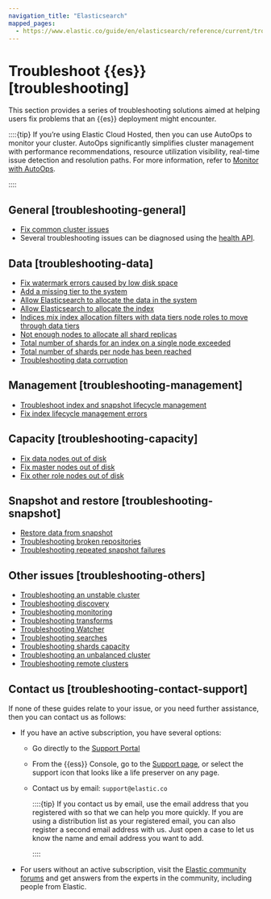 ```yaml
---
navigation_title: "Elasticsearch"
mapped_pages:
  - https://www.elastic.co/guide/en/elasticsearch/reference/current/troubleshooting.html
---
```


# Troubleshoot {{es}} [troubleshooting]

This section provides a series of troubleshooting solutions aimed at helping users fix problems that an {{es}} deployment might encounter.

::::{tip}
If you’re using Elastic Cloud Hosted, then you can use AutoOps to monitor your cluster. AutoOps significantly simplifies cluster management with performance recommendations, resource utilization visibility, real-time issue detection and resolution paths. For more information, refer to [Monitor with AutoOps](/deploy-manage/monitor/autoops.md).

::::



## General [troubleshooting-general]

* [Fix common cluster issues](fix-common-cluster-issues.md)
* Several troubleshooting issues can be diagnosed using the [health API](https://www.elastic.co/docs/api/doc/elasticsearch/operation/operation-health-report).


## Data [troubleshooting-data]

* [Fix watermark errors caused by low disk space](fix-watermark-errors.md)
* [Add a missing tier to the system](add-tier.md)
* [Allow Elasticsearch to allocate the data in the system](allow-all-cluster-allocation.md)
* [Allow Elasticsearch to allocate the index](allow-all-index-allocation.md)
* [Indices mix index allocation filters with data tiers node roles to move through data tiers](troubleshoot-migrate-to-tiers.md)
* [Not enough nodes to allocate all shard replicas](increase-tier-capacity.md)
* [Total number of shards for an index on a single node exceeded](increase-shard-limit.md)
* [Total number of shards per node has been reached](increase-cluster-shard-limit.md)
* [Troubleshooting data corruption](corruption-troubleshooting.md)


## Management [troubleshooting-management]

* [Troubleshoot index and snapshot lifecycle management](start-ilm.md)
* [Fix index lifecycle management errors](/troubleshoot/elasticsearch/index-lifecycle-management-errors.md)


## Capacity [troubleshooting-capacity]

* [Fix data nodes out of disk](fix-data-node-out-of-disk.md)
* [Fix master nodes out of disk](fix-master-node-out-of-disk.md)
* [Fix other role nodes out of disk](fix-other-node-out-of-disk.md)


## Snapshot and restore [troubleshooting-snapshot]

* [Restore data from snapshot](restore-from-snapshot.md)
* [Troubleshooting broken repositories](add-repository.md)
* [Troubleshooting repeated snapshot failures](repeated-snapshot-failures.md)


## Other issues [troubleshooting-others]

* [Troubleshooting an unstable cluster](troubleshooting-unstable-cluster.md)
* [Troubleshooting discovery](discovery-troubleshooting.md)
* [Troubleshooting monitoring](monitoring-troubleshooting.md)
* [Troubleshooting transforms](transform-troubleshooting.md)
* [Troubleshooting Watcher](watcher-troubleshooting.md)
* [Troubleshooting searches](troubleshooting-searches.md)
* [Troubleshooting shards capacity](troubleshooting-shards-capacity-issues.md)
* [Troubleshooting an unbalanced cluster](troubleshooting-unbalanced-cluster.md)
* [Troubleshooting remote clusters](/troubleshoot/elasticsearch/remote-clusters.md)


## Contact us [troubleshooting-contact-support]

If none of these guides relate to your issue, or you need further assistance, then you can contact us as follows:

* If you have an active subscription, you have several options:

    * Go directly to the [Support Portal](http://support.elastic.co)
    * From the {{ess}} Console, go to the [Support page](https://cloud.elastic.co/support?page=docs&placement=docs-body), or select the support icon that looks like a life preserver on any page.
    * Contact us by email: `support@elastic.co`

        ::::{tip}
        If you contact us by email, use the email address that you registered with so that we can help you more quickly. If you are using a distribution list as your registered email, you can also register a second email address with us. Just open a case to let us know the name and email address you want to add.

        ::::

* For users without an active subscription, visit the [Elastic community forums](https://discuss.elastic.co/) and get answers from the experts in the community, including people from Elastic.
